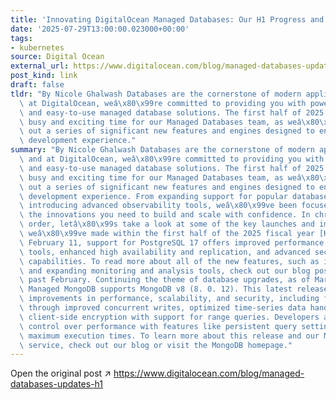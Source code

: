 ```yaml
---
title: 'Innovating DigitalOcean Managed Databases: Our H1 Progress and Improvements'
date: '2025-07-29T13:00:00.023000+00:00'
tags:
- kubernetes
source: Digital Ocean
external_url: https://www.digitalocean.com/blog/managed-databases-updates-h1
post_kind: link
draft: false
tldr: "By Nicole Ghalwash Databases are the cornerstone of modern applications, and\
  \ at DigitalOcean, weâ\x80\x99re committed to providing you with powerful, scalable,\
  \ and easy-to-use managed database solutions. The first half of 2025 has been a\
  \ busy and exciting time for our Managed Databases team, as weâ\x80\x99ve rolled\
  \ out a series of significant new features and engines designed to enhance your\
  \ development experience."
summary: "By Nicole Ghalwash Databases are the cornerstone of modern applications,\
  \ and at DigitalOcean, weâ\x80\x99re committed to providing you with powerful, scalable,\
  \ and easy-to-use managed database solutions. The first half of 2025 has been a\
  \ busy and exciting time for our Managed Databases team, as weâ\x80\x99ve rolled\
  \ out a series of significant new features and engines designed to enhance your\
  \ development experience. From expanding support for popular database versions to\
  \ introducing advanced observability tools, weâ\x80\x99ve been focused on delivering\
  \ the innovations you need to build and scale with confidence. In chronological\
  \ order, letâ\x80\x99s take a look at some of the key launches and improvements\
  \ weâ\x80\x99ve made within the first half of the 2025 fiscal year [H1]. Launched\
  \ February 11, support for PostgreSQL 17 offers improved performance, expanded developer\
  \ tools, enhanced high availability and replication, and advanced security and monitoring\
  \ capabilities. To read more about all of the new features, such as indexing improvements\
  \ and expanding monitoring and analysis tools, check out our blog post from this\
  \ past February. Continuing the theme of database upgrades, as of March 13, DigitalOcean\
  \ Managed MongoDB supports MongoDB v8 (8. 0. 12). This latest release brings significant\
  \ improvements in performance, scalability, and security, including faster replication\
  \ through improved concurrent writes, optimized time-series data handling, and enhanced\
  \ client-side encryption with support for range queries. Developers also gain greater\
  \ control over performance with features like persistent query settings and default\
  \ maximum execution times. To learn more about this release and our Managed MongoDB\
  \ service, check out our blog or visit the MongoDB homepage."
---
```

Open the original post ↗ https://www.digitalocean.com/blog/managed-databases-updates-h1

